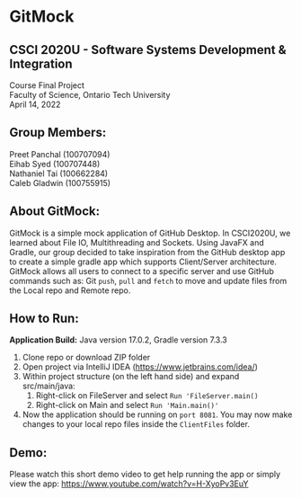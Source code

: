 # GitMock

## CSCI 2020U - Software Systems Development & Integration
Course Final Project <br>
Faculty of Science, Ontario Tech University <br>
April 14, 2022 <br>

## Group Members:
Preet Panchal (100707094) <br>
Eihab Syed (100707448) <br>
Nathaniel Tai (100662284) <br>
Caleb Gladwin (100755915)

## About GitMock:
GitMock is a simple mock application of GitHub Desktop. In CSCI2020U, we
learned about File IO, Multithreading and Sockets. Using JavaFX and Gradle,
our group decided to take inspiration from the GitHub desktop app to create
a simple gradle app which supports Client/Server architecture. GitMock allows
all users to connect to a specific server and use GitHub commands such as:
Git `push`, `pull` and `fetch` to move and update files from the Local repo
and Remote repo.

## How to Run:
**Application Build:** Java version 17.0.2, Gradle version 7.3.3

1) Clone repo or download ZIP folder
2) Open project via IntelliJ IDEA (https://www.jetbrains.com/idea/)
3) Within project structure (on the left hand side) and expand src/main/java:
    1) Right-click on FileServer and select `Run 'FileServer.main()`
    2) Right-click on Main and select `Run 'Main.main()'`
4) Now the application should be running on `port 8081`. You may now make changes
   to your local repo files inside the `ClientFiles` folder.

## Demo:
Please watch this short demo video to get help running the app or
simply view the app: https://www.youtube.com/watch?v=H-XyoPv3EuY